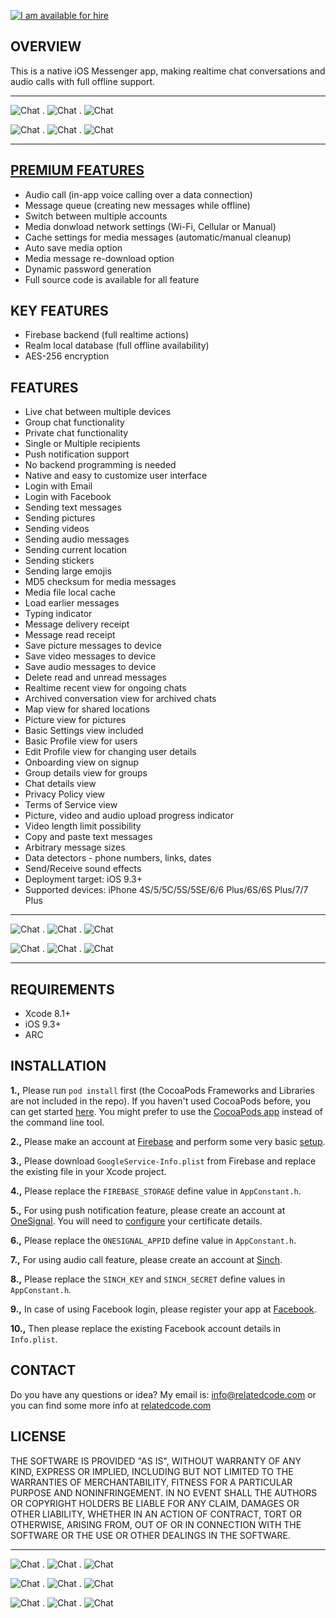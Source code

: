 [![I am available for hire](http://relatedcode.com/github/header10.png)](http://relatedcode.com)

## OVERVIEW

This is a native iOS Messenger app, making realtime chat conversations and audio calls with full offline support.

---

![Chat](http://relatedcode.com/screen280/chat5.png)
.
![Chat](http://relatedcode.com/screen280/call2.png)
.
![Chat](http://relatedcode.com/screen280/chats2.png)

![Chat](http://relatedcode.com/screen280/settings2.png)
.
![Chat](http://relatedcode.com/screen280/calls1.png)
.
![Chat](http://relatedcode.com/screen280/chat1.png)

---

## [PREMIUM FEATURES](http://relatedcode.com/premium)

- Audio call (in-app voice calling over a data connection)
- Message queue (creating new messages while offline)
- Switch between multiple accounts
- Media donwload network settings (Wi-Fi, Cellular or Manual)
- Cache settings for media messages (automatic/manual cleanup)
- Auto save media option
- Media message re-download option
- Dynamic password generation
- Full source code is available for all feature

## KEY FEATURES

- Firebase backend (full realtime actions)
- Realm local database (full offline availability)
- AES-256 encryption

## FEATURES

- Live chat between multiple devices
- Group chat functionality
- Private chat functionality
- Single or Multiple recipients
- Push notification support
- No backend programming is needed
- Native and easy to customize user interface
- Login with Email
- Login with Facebook
- Sending text messages
- Sending pictures
- Sending videos
- Sending audio messages
- Sending current location
- Sending stickers
- Sending large emojis
- MD5 checksum for media messages
- Media file local cache
- Load earlier messages
- Typing indicator
- Message delivery receipt
- Message read receipt
- Save picture messages to device
- Save video messages to device
- Save audio messages to device
- Delete read and unread messages
- Realtime recent view for ongoing chats
- Archived conversation view for archived chats
- Map view for shared locations
- Picture view for pictures
- Basic Settings view included
- Basic Profile view for users
- Edit Profile view for changing user details
- Onboarding view on signup
- Group details view for groups
- Chat details view
- Privacy Policy view
- Terms of Service view
- Picture, video and audio upload progress indicator
- Video length limit possibility
- Copy and paste text messages
- Arbitrary message sizes
- Data detectors - phone numbers, links, dates
- Send/Receive sound effects
- Deployment target: iOS 9.3+
- Supported devices: iPhone 4S/5/5C/5S/5SE/6/6 Plus/6S/6S Plus/7/7 Plus

---

![Chat](http://relatedcode.com/screen280/groups1.png)
.
![Chat](http://relatedcode.com/screen280/settings_switch.png)
.
![Chat](http://relatedcode.com/screen280/chat3.png)

![Chat](http://relatedcode.com/screen280/settings_cache1.png)
.
![Chat](http://relatedcode.com/screen280/chat7.png)
.
![Chat](http://relatedcode.com/screen280/settings_archive2.png)

---

## REQUIREMENTS

- Xcode 8.1+
- iOS 9.3+
- ARC

## INSTALLATION

**1.,** Please run `pod install` first (the CocoaPods Frameworks and Libraries are not included in the repo). If you haven't used CocoaPods before, you can get started [here](https://guides.cocoapods.org/using/getting-started.html). You might prefer to use the [CocoaPods app](https://cocoapods.org/app) instead of the command line tool.

**2.,** Please make an account at [Firebase](https://firebase.google.com) and perform some very basic [setup](https://firebase.google.com/docs/ios/setup).

**3.,** Please download `GoogleService-Info.plist` from Firebase and replace the existing file in your Xcode project.

**4.,** Please replace the `FIREBASE_STORAGE` define value in `AppConstant.h`.

**5.,** For using push notification feature, please create an account at [OneSignal](https://onesignal.com). You will need to [configure](https://documentation.onesignal.com/docs/generating-an-ios-push-certificate) your certificate details.

**6.,** Please replace the `ONESIGNAL_APPID` define value in `AppConstant.h`.

**7.,** For using audio call feature, please create an account at [Sinch](https://www.sinch.com).

**8.,** Please replace the `SINCH_KEY` and `SINCH_SECRET` define values in `AppConstant.h`.

**9.,** In case of using Facebook login, please register your app at [Facebook](https://developers.facebook.com/apps).

**10.,** Then please replace the existing Facebook account details in `Info.plist`.

## CONTACT

Do you have any questions or idea? My email is: info@relatedcode.com or you can find some more info at [relatedcode.com](http://relatedcode.com)

## LICENSE

THE SOFTWARE IS PROVIDED "AS IS", WITHOUT WARRANTY OF ANY KIND, EXPRESS OR
IMPLIED, INCLUDING BUT NOT LIMITED TO THE WARRANTIES OF MERCHANTABILITY,
FITNESS FOR A PARTICULAR PURPOSE AND NONINFRINGEMENT. IN NO EVENT SHALL THE
AUTHORS OR COPYRIGHT HOLDERS BE LIABLE FOR ANY CLAIM, DAMAGES OR OTHER
LIABILITY, WHETHER IN AN ACTION OF CONTRACT, TORT OR OTHERWISE, ARISING FROM,
OUT OF OR IN CONNECTION WITH THE SOFTWARE OR THE USE OR OTHER DEALINGS IN
THE SOFTWARE.

---

![Chat](http://relatedcode.com/screen280/people1.png)
.
![Chat](http://relatedcode.com/screen280/call1.png)
.
![Chat](http://relatedcode.com/screen280/settings1.png)

![Chat](http://relatedcode.com/screen280/groups2.png)
.
![Chat](http://relatedcode.com/screen280/chat4.png)
.
![Chat](http://relatedcode.com/screen280/profile1.png)

![Chat](http://relatedcode.com/screen280/settings_status1.png)
.
![Chat](http://relatedcode.com/screen280/call3.png)
.
![Chat](http://relatedcode.com/screen280/chat2.png)

